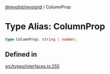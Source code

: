 [@revolist/revogrid](README.md) / ColumnProp

# Type Alias: ColumnProp

```ts
type ColumnProp: string | number;
```

## Defined in

[src/types/interfaces.ts:255](https://github.com/revolist/revogrid/blob/a649ddca5a4a20f5f68ee92610066873d77a049a/src/types/interfaces.ts#L255)
